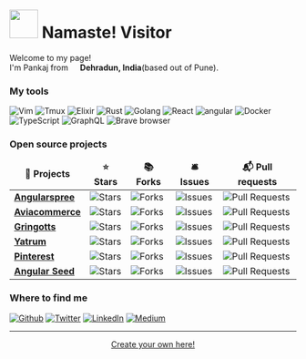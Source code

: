 <h1><img src="https://emojis.slackmojis.com/emojis/images/1643516053/20780/door_greet.gif?1643516053" width="50"/> Namaste! Visitor</h1>


<p>Welcome to my page! </br> I'm Pankaj from <img src="https://emojis.slackmojis.com/emojis/images/1622685103/43065/india.png?1622685103" width="13"/> <b>Dehradun, India</b>(based out of Pune). </p>
<h3>My tools</h3>
<p>
  <img alt="Vim" src="https://img.shields.io/badge/Spacevim-lightgreen?style=flat-square&logo=vim&logoColor=darkgreen" />
  <img alt="Tmux" src="https://img.shields.io/badge/-Tmux-99BC85?style=flat-square&logo=tmux&logoColor=E1F0DA" />
  <img alt="Elixir" src="https://img.shields.io/badge/-Elixir-632E7E?style=flat-square&logo=elixir&logoColor=AF2A7F" />
  <img alt="Rust" src="https://img.shields.io/badge/-Rust-brown?style=flat-square&logo=rust&logoColor=white" />
  <img alt="Golang" src="https://img.shields.io/badge/-Golang-brown?style=flat-square&logo=go&logoColor=white" />
  <img alt="React" src="https://img.shields.io/badge/-React-45b8d8?style=flat-square&logo=react&logoColor=white" />
  <img alt="angular" src="https://img.shields.io/badge/-Angular-DD0031?style=flat-square&logo=angular&logoColor=white" />
  <img alt="Docker" src="https://img.shields.io/badge/-Docker-46a2f1?style=flat-square&logo=docker&logoColor=white" />
  <img alt="TypeScript" src="https://img.shields.io/badge/-TypeScript-007ACC?style=flat-square&logo=typescript&logoColor=white" />
  <img alt="GraphQL" src="https://img.shields.io/badge/-GraphQL-E10098?style=flat-square&logo=graphql&logoColor=white" />
  <img alt="Brave browser" src="https://img.shields.io/badge/-Brave_Browser-FB542B?style=flat-square&logo=brave&logoColor=white" />
</p>
<h3>Open source projects</h3>
<table>
  <thead align="center">
    <tr border: none;>
      <td><b>🎁 Projects</b></td>
      <td><b>⭐ Stars</b></td>
      <td><b>📚 Forks</b></td>
      <td><b>🛎 Issues</b></td>
      <td><b>📬 Pull requests</b></td>
    </tr>
  </thead>
  <tbody>
    <tr>
      <td><a href="https://github.com/aviabird/angularspree"><b>Angularspree</b></a></td>
      <td><img alt="Stars" src="https://img.shields.io/github/stars/aviabird/angularspree?style=flat-square&labelColor=343b41"/></td>
      <td><img alt="Forks" src="https://img.shields.io/github/forks/aviabird/angularspree?style=flat-square&labelColor=343b41"/></td>
      <td><img alt="Issues" src="https://img.shields.io/github/issues/aviabird/angularspree?style=flat-square&labelColor=343b41"/></td>
      <td><img alt="Pull Requests" src="https://img.shields.io/github/issues-pr/aviabird/angularspree?style=flat-square&labelColor=343b41"/></td>
    </tr>
	  <tr>
      <td><a href="https://github.com/aviacommerce/avia"><b>Aviacommerce</b></a></td>
      <td><img alt="Stars" src="https://img.shields.io/github/stars/aviacommerce/avia?style=flat-square&labelColor=343b41"/></td>
      <td><img alt="Forks" src="https://img.shields.io/github/forks/aviacommerce/avia?style=flat-square&labelColor=343b41"/></td>
      <td><img alt="Issues" src="https://img.shields.io/github/issues/aviacommerce/avia?style=flat-square&labelColor=343b41"/></td>
      <td><img alt="Pull Requests" src="https://img.shields.io/github/issues-pr/aviacommerce/avia?style=flat-square&labelColor=343b41"/></td>
    </tr>
    <tr>
      <td><a href="https://github.com/aviabird/gringotts"><b>Gringotts</b></a></td>
      <td><img alt="Stars" src="https://img.shields.io/github/stars/aviabird/gringotts?style=flat-square&labelColor=343b41"/></td>
      <td><img alt="Forks" src="https://img.shields.io/github/forks/aviabird/gringotts?style=flat-square&labelColor=343b41"/></td>
      <td><img alt="Issues" src="https://img.shields.io/github/issues/aviabird/gringotts?style=flat-square&labelColor=343b41"/></td>
      <td><img alt="Pull Requests" src="https://img.shields.io/github/issues-pr/aviabird/gringotts?style=flat-square&labelColor=343b41"/></td>
    </tr>
    <tr>
      <td><a href="https://github.com/aviabird/yatrum"><b>Yatrum</b></a></td>
      <td><img alt="Stars" src="https://img.shields.io/github/stars/aviabird/yatrum?style=flat-square&labelColor=343b41"/></td>
      <td><img alt="Forks" src="https://img.shields.io/github/forks/aviabird/yatrum?style=flat-square&labelColor=343b41"/></td>
      <td><img alt="Issues" src="https://img.shields.io/github/issues/aviabird/yatrum?style=flat-square&labelColor=343b41"/></td>
      <td><img alt="Pull Requests" src="https://img.shields.io/github/issues-pr/aviabird/yatrum?style=flat-square&labelColor=343b41"/></td>
    </tr>
    <tr>
      <td><a href="https://github.com/aviabird/pinterest"><b>Pinterest </b></a></td>
      <td><img alt="Stars" src="https://img.shields.io/github/stars/aviabird/pinterest?style=flat-square&labelColor=343b41"/></td>
      <td><img alt="Forks" src="https://img.shields.io/github/forks/aviabird/pinterest?style=flat-square&labelColor=343b41"/></td>
      <td><img alt="Issues" src="https://img.shields.io/github/issues/aviabird/pinterest?style=flat-square&labelColor=343b41"/></td>
      <td><img alt="Pull Requests" src="https://img.shields.io/github/issues-pr/aviabird/pinterest?style=flat-square&labelColor=343b41"/></td>
    </tr>
    <tr>
      <td><a href="https://github.com/aviabird/angular-seed"><b>Angular Seed </b></a></td>
      <td><img alt="Stars" src="https://img.shields.io/github/stars/aviabird/angular-seed?style=flat-square&labelColor=343b41"/></td>
      <td><img alt="Forks" src="https://img.shields.io/github/forks/aviabird/angular-seed?style=flat-square&labelColor=343b41"/></td>
      <td><img alt="Issues" src="https://img.shields.io/github/issues/aviabird/angular-seed?style=flat-square&labelColor=343b41"/></td>
      <td><img alt="Pull Requests" src="https://img.shields.io/github/issues-pr/aviabird/angular-seed?style=flat-square&labelColor=343b41"/></td>
    </tr>
  </tbody>
</table>

<h3>Where to find me</h3>
<p><a href="https://github.com/pkrawat1" target="_blank"><img alt="Github" src="https://img.shields.io/badge/GitHub-%2312100E.svg?&style=for-the-badge&logo=Github&logoColor=white" /></a> <a href="https://twitter.com/pkrawat1" target="_blank"><img alt="Twitter" src="https://img.shields.io/badge/twitter-%231DA1F2.svg?&style=for-the-badge&logo=twitter&logoColor=white" /></a> <a href="https://www.linkedin.com/in/pkrawat1" target="_blank"><img alt="LinkedIn" src="https://img.shields.io/badge/linkedin-%230077B5.svg?&style=for-the-badge&logo=linkedin&logoColor=white" /></a> <a href="https://medium.com/@pkrawat1" target="_blank"><img alt="Medium" src="https://img.shields.io/badge/medium-%2312100E.svg?&style=for-the-badge&logo=medium&logoColor=white" /></a>
</p>

------------
<p align="center"><a href="https://medium.com/@th.guibert/how-to-create-a-self-updating-readme-md-for-your-github-profile-f8b05744ca91">Create your own here!</a></p>

